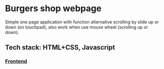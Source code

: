 # Burgers shop webpage

Simple one page application with function alternative scrolling by slide up or down (on touchpad), also work when use mouse wheel (scrolling up or down).

## Tech stack: HTML+CSS, Javascript
 
### [Frontend](https://github.com/loqumi/reimagined-burgers)
